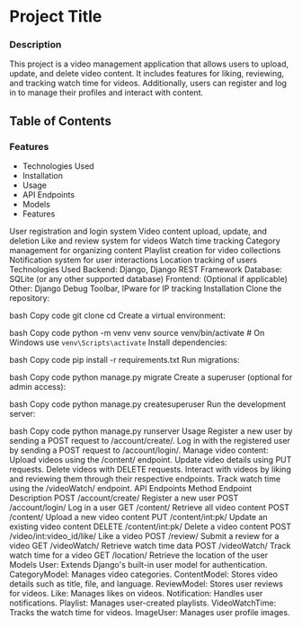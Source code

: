 # Project Title
### Description
This project is a video management application that allows users to upload, update, and delete video content. It includes features for liking, reviewing, and tracking watch time for videos. Additionally, users can register and log in to manage their profiles and interact with content.

## Table of Contents
### Features
- Technologies Used
- Installation
- Usage
- API Endpoints
- Models
- Features
  
User registration and login system
Video content upload, update, and deletion
Like and review system for videos
Watch time tracking
Category management for organizing content
Playlist creation for video collections
Notification system for user interactions
Location tracking of users
Technologies Used
Backend: Django, Django REST Framework
Database: SQLite (or any other supported database)
Frontend: (Optional if applicable)
Other: Django Debug Toolbar, IPware for IP tracking
Installation
Clone the repository:

bash
Copy code
git clone <repository-url>
cd <repository-folder>
Create a virtual environment:

bash
Copy code
python -m venv venv
source venv/bin/activate  # On Windows use `venv\Scripts\activate`
Install dependencies:

bash
Copy code
pip install -r requirements.txt
Run migrations:

bash
Copy code
python manage.py migrate
Create a superuser (optional for admin access):

bash
Copy code
python manage.py createsuperuser
Run the development server:

bash
Copy code
python manage.py runserver
Usage
Register a new user by sending a POST request to /account/create/.
Log in with the registered user by sending a POST request to /account/login/.
Manage video content:
Upload videos using the /content/ endpoint.
Update video details using PUT requests.
Delete videos with DELETE requests.
Interact with videos by liking and reviewing them through their respective endpoints.
Track watch time using the /videoWatch/ endpoint.
API Endpoints
Method	Endpoint	Description
POST	/account/create/	Register a new user
POST	/account/login/	Log in a user
GET	/content/	Retrieve all video content
POST	/content/	Upload a new video content
PUT	/content/int:pk/	Update an existing video content
DELETE	/content/int:pk/	Delete a video content
POST	/video/int:video_id/like/	Like a video
POST	/review/	Submit a review for a video
GET	/videoWatch/	Retrieve watch time data
POST	/videoWatch/	Track watch time for a video
GET	/location/	Retrieve the location of the user
Models
User: Extends Django's built-in user model for authentication.
CategoryModel: Manages video categories.
ContentModel: Stores video details such as title, file, and language.
ReviewModel: Stores user reviews for videos.
Like: Manages likes on videos.
Notification: Handles user notifications.
Playlist: Manages user-created playlists.
VideoWatchTime: Tracks the watch time for videos.
ImageUser: Manages user profile images.
